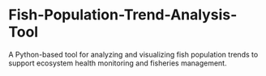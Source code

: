 # Fish-Population-Trend-Analysis-Tool
A Python-based tool for analyzing and visualizing fish population trends to support ecosystem health monitoring and fisheries management.
